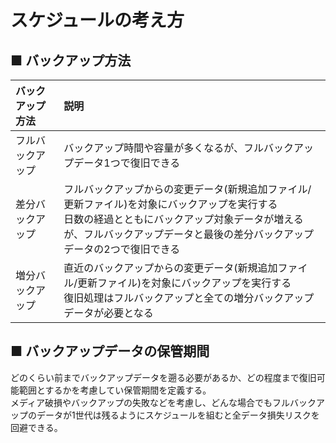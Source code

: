 # スケジュールの考え方
## ■ バックアップ方法
|バックアップ方法|説明|
|:---|:---|
|フルバックアップ|バックアップ時間や容量が多くなるが、フルバックアップデータ1つで復旧できる|
|差分バックアップ|フルバックアップからの変更データ(新規追加ファイル/更新ファイル)を対象にバックアップを実行する</br>日数の経過とともにバックアップ対象データが増えるが、フルバックアップデータと最後の差分バックアップデータの2つで復旧できる|
|増分バックアップ|直近のバックアップからの変更データ(新規追加ファイル/更新ファイル)を対象にバックアップを実行する</br>復旧処理はフルバックアップと全ての増分バックアップデータが必要となる|

## ■ バックアップデータの保管期間
どのくらい前までバックアップデータを遡る必要があるか、どの程度まで復旧可能範囲とするかを考慮してい保管期間を定義する。  
メディア破損やバックアップの失敗などを考慮し、どんな場合でもフルバックアップのデータが1世代は残るようにスケジュールを組むと全データ損失リスクを回避できる。
